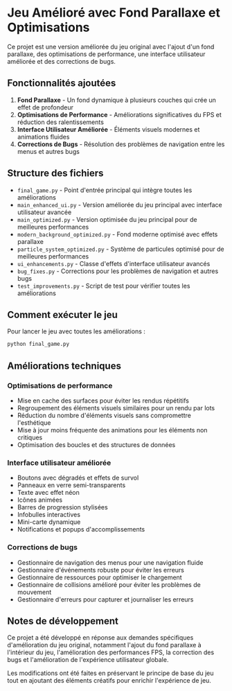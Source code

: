 # Jeu Amélioré avec Fond Parallaxe et Optimisations

Ce projet est une version améliorée du jeu original avec l'ajout d'un fond parallaxe, des optimisations de performance, une interface utilisateur améliorée et des corrections de bugs.

## Fonctionnalités ajoutées

1. **Fond Parallaxe** - Un fond dynamique à plusieurs couches qui crée un effet de profondeur
2. **Optimisations de Performance** - Améliorations significatives du FPS et réduction des ralentissements
3. **Interface Utilisateur Améliorée** - Éléments visuels modernes et animations fluides
4. **Corrections de Bugs** - Résolution des problèmes de navigation entre les menus et autres bugs

## Structure des fichiers

- `final_game.py` - Point d'entrée principal qui intègre toutes les améliorations
- `main_enhanced_ui.py` - Version améliorée du jeu principal avec interface utilisateur avancée
- `main_optimized.py` - Version optimisée du jeu principal pour de meilleures performances
- `modern_background_optimized.py` - Fond moderne optimisé avec effets parallaxe
- `particle_system_optimized.py` - Système de particules optimisé pour de meilleures performances
- `ui_enhancements.py` - Classe d'effets d'interface utilisateur avancés
- `bug_fixes.py` - Corrections pour les problèmes de navigation et autres bugs
- `test_improvements.py` - Script de test pour vérifier toutes les améliorations

## Comment exécuter le jeu

Pour lancer le jeu avec toutes les améliorations :

```bash
python final_game.py
```

## Améliorations techniques

### Optimisations de performance

- Mise en cache des surfaces pour éviter les rendus répétitifs
- Regroupement des éléments visuels similaires pour un rendu par lots
- Réduction du nombre d'éléments visuels sans compromettre l'esthétique
- Mise à jour moins fréquente des animations pour les éléments non critiques
- Optimisation des boucles et des structures de données

### Interface utilisateur améliorée

- Boutons avec dégradés et effets de survol
- Panneaux en verre semi-transparents
- Texte avec effet néon
- Icônes animées
- Barres de progression stylisées
- Infobulles interactives
- Mini-carte dynamique
- Notifications et popups d'accomplissements

### Corrections de bugs

- Gestionnaire de navigation des menus pour une navigation fluide
- Gestionnaire d'événements robuste pour éviter les erreurs
- Gestionnaire de ressources pour optimiser le chargement
- Gestionnaire de collisions amélioré pour éviter les problèmes de mouvement
- Gestionnaire d'erreurs pour capturer et journaliser les erreurs

## Notes de développement

Ce projet a été développé en réponse aux demandes spécifiques d'amélioration du jeu original, notamment l'ajout du fond parallaxe à l'intérieur du jeu, l'amélioration des performances FPS, la correction des bugs et l'amélioration de l'expérience utilisateur globale.

Les modifications ont été faites en préservant le principe de base du jeu tout en ajoutant des éléments créatifs pour enrichir l'expérience de jeu.
